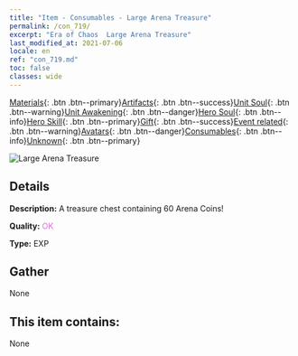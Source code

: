 ```yaml
---
title: "Item - Consumables - Large Arena Treasure"
permalink: /con_719/
excerpt: "Era of Chaos  Large Arena Treasure"
last_modified_at: 2021-07-06
locale: en
ref: "con_719.md"
toc: false
classes: wide
---
```

 [Materials](/Items/){: .btn .btn--primary}[Artifacts](/Items/Artifacts/){: .btn .btn--success}[Unit Soul](/Items/UnitSoul/){: .btn .btn--warning}[Unit Awakening](/Items/UnitAwakening/){: .btn .btn--danger}[Hero Soul](/Items/HeroSoul/){: .btn .btn--info}[Hero Skill](/Items/HeroSkill/){: .btn .btn--primary}[Gift](/Items/Gift/){: .btn .btn--success}[Event related](/Items/Events/){: .btn .btn--warning}[Avatars](/Items/Avatars/){: .btn .btn--danger}[Consumables](/Items/Consumables/){: .btn .btn--info}[Unknown](/Items/Unknown/){: .btn .btn--primary}

 ![Large Arena Treasure](/images/t/i_504.png)

## Details
 **Description:** A treasure chest containing 60 Arena Coins!

 **Quality:** <span style="color: #DA70D6">OK</span>

 **Type:** EXP

## Gather

  None

## This item contains:

  None


